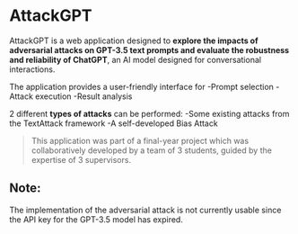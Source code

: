 # AttackGPT
AttackGPT is a web application designed to **explore the impacts of adversarial attacks on GPT-3.5 text prompts and evaluate the
robustness and reliability of ChatGPT**, an AI model designed for conversational interactions. 

The application provides a user-friendly interface for 
-Prompt selection
-Attack execution
-Result analysis

2 different **types of attacks** can be performed: 
-Some existing attacks from the TextAttack framework
-A self-developed Bias Attack

> This application was part of a final-year project which was collaboratively developed by a team of 3 students, guided by the expertise of 3 supervisors.

## Note:
The implementation of the adversarial attack is not currently usable since the API key for the GPT-3.5 model has expired. 


